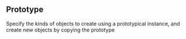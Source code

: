 ## Prototype

Specify the kinds of objects to create using a prototypical instance, and create new objects by copying the prototype